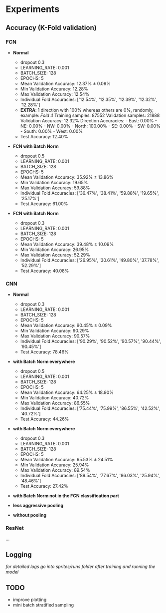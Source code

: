 # Experiments

## Accuracy (K-Fold validation)

### FCN

- **Normal**
    - dropout 0.3
    - LEARNING_RATE: 0.001
    - BATCH_SIZE: 128
    - EPOCHS: 5
    - Mean Validation Accuracy: 12.37% ± 0.09%
    - Min Validation Accuracy: 12.28%
    - Max Validation Accuracy: 12.54%
    - Individual Fold Accuracies: ['12.54%', '12.35%', '12.39%', '12.32%', '12.28%']
    - **EXTRA**: 1 direction with 100% whereas others are 0%, randomly, example: 
        *Fold 4*
        Training samples: 87552
        Validation samples: 21888
        Validation Accuracy: 12.32%
        Direction Accuracies:
            - East: 0.00%
            - NE: 0.00%
            - NW: 0.00%
            - North: 100.00%
            - SE: 0.00%
            - SW: 0.00%
            - South: 0.00%
            - West: 0.00%
    - Test Accuracy: 12.40%

- **FCN with Batch Norm** 
    - dropout 0.5 
    - LEARNING_RATE: 0.001
    - BATCH_SIZE: 128
    - EPOCHS: 5
    - Mean Validation Accuracy: 35.92% ± 13.86%
    - Min Validation Accuracy: 19.65%
    - Max Validation Accuracy: 59.88%
    - Individual Fold Accuracies: ['36.47%', '38.41%', '59.88%', '19.65%', '25.17%']
    - Test Accuracy: 61.00%

- **FCN with Batch Norm** 
    - dropout 0.3
    - LEARNING_RATE: 0.001
    - BATCH_SIZE: 128
    - EPOCHS: 5
    - Mean Validation Accuracy: 39.48% ± 10.09%
    - Min Validation Accuracy: 26.95%
    - Max Validation Accuracy: 52.29%
    - Individual Fold Accuracies: ['26.95%', '30.61%', '49.80%', '37.78%', '52.29%']
    - Test Accuracy: 40.08%


### CNN

- **Normal** 
    - dropout 0.3
    - LEARNING_RATE: 0.001
    - BATCH_SIZE: 128
    - EPOCHS: 5
    - Mean Validation Accuracy: 90.45% ± 0.09%
    - Min Validation Accuracy: 90.29%
    - Max Validation Accuracy: 90.57%
    - Individual Fold Accuracies: ['90.29%', '90.52%', '90.57%', '90.44%', '90.45%']
    - Test Accuracy: 78.46%

- **with Batch Norm everywhere** 
    - dropout 0.5
    - LEARNING_RATE: 0.001
    - BATCH_SIZE: 128
    - EPOCHS: 5
    - Mean Validation Accuracy: 64.25% ± 18.90%
    - Min Validation Accuracy: 40.72%
    - Max Validation Accuracy: 86.55%
    - Individual Fold Accuracies: ['75.44%', '75.99%', '86.55%', '42.52%', '40.72%']
    - Test Accuracy: 44.26%

- **with Batch Norm everywhere** 
    - dropout 0.3
    - LEARNING_RATE: 0.001
    - BATCH_SIZE: 128
    - EPOCHS: 5
    - Mean Validation Accuracy: 65.53% ± 24.51%
    - Min Validation Accuracy: 25.94%
    - Max Validation Accuracy: 89.54%
    - Individual Fold Accuracies: ['89.54%', '77.67%', '86.03%', '25.94%', '48.46%']
    - Test Accuracy: 27.42%

- **with Batch Norm not in the FCN classification part**

- **less aggressive pooling**

- **without pooling**


### ResNet

...

## Logging

*for detailed logs go into sprites/runs folder after training and running the model*

## TODO

- improve plotting
- mini batch stratified sampling